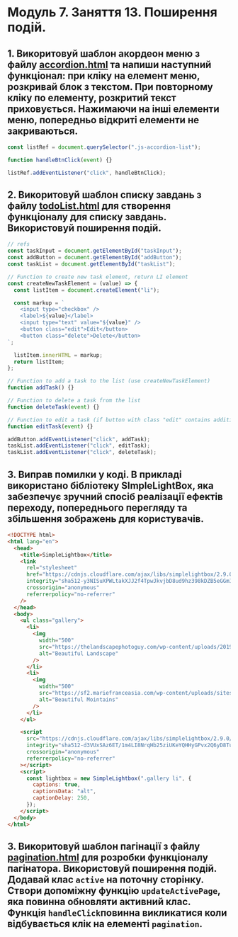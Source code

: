 # Модуль 7. Заняття 13. Поширення подій.

## 1. Викоритовуй шаблон акордеон меню з файлу [accordion.html](./accordion.html) та напиши наступний функціонал: при кліку на елемент меню, розкривай блок з текстом. При повторному кліку по елементу, розкритий текст приховується. Нажимаючи на інші елементи меню, попередньо відкриті елементи не закриваються.

```js
const listRef = document.querySelector(".js-accordion-list");

function handleBtnClick(event) {}

listRef.addEventListener("click", handleBtnClick);
```

## 2. Викоритовуй шаблон списку завдань з файлу [todoList.html](./todoList.html) для створення функціоналу для списку завдань. Використовуй поширення подій.

```js
// refs
const taskInput = document.getElementById("taskInput");
const addButton = document.getElementById("addButton");
const taskList = document.getElementById("taskList");

// Function to create new task element, return LI element
const createNewTaskElement = (value) => {
  const listItem = document.createElement("li");

  const markup = `
    <input type="checkbox" />
    <label>${value}</label>
    <input type="text" value="${value}" />
    <button class="edit">Edit</button>
    <button class="delete">Delete</button>
`;

  listItem.innerHTML = markup;
  return listItem;
};

// Function to add a task to the list (use createNewTaskElement)
function addTask() {}

// Function to delete a task from the list
function deleteTask(event) {}

// Function to edit a task (if button with class "edit" contains additional class "editMode" do smth) {
function editTask(event) {}

addButton.addEventListener("click", addTask);
taskList.addEventListener("click", editTask);
taskList.addEventListener("click", deleteTask);
```

## 3. Виправ помилки у коді. В прикладі використано бібліотеку SImpleLightBox, яка забезпечує зручний спосіб реалізації ефектів переходу, попереднього перегляду та збільшення зображень для користувачів.

```html
<!DOCTYPE html>
<html lang="en">
  <head>
    <title>SimpleLightbox</title>
    <link
      rel="stylesheet"
      href="https://cdnjs.cloudflare.com/ajax/libs/simplelightbox/2.9.0/simple-lightbox.min.css"
      integrity="sha512-y3NISuXPWLtakXJJ2f4TpwJkvjbD8ud9hz398kDZB5eGGmIIufRcMhuz+/ld9L7zCmQheAZjtyfFLyN5w9P0rw=="
      crossorigin="anonymous"
      referrerpolicy="no-referrer"
    />
  </head>
  <body>
    <ul class="gallery">
      <li>
        <img
          width="500"
          src="https://thelandscapephotoguy.com/wp-content/uploads/2019/01/landscape%20new%20zealand%20S-shape.jpg"
          alt="Beautiful Landscape"
        />
      </li>
      <li>
        <img
          width="500"
          src="https://sf2.mariefranceasia.com/wp-content/uploads/sites/7/2016/05/gettyimages-520933192-615x410.jpg"
          alt="Beautiful Mointains"
        />
      </li>
    </ul>

    <script
      src="https://cdnjs.cloudflare.com/ajax/libs/simplelightbox/2.9.0/simple-lightbox.min.js"
      integrity="sha512-d3VUxSAz6ET/1m4LI8NrqHb25ziUKeYQHHyGPvx2Q6yD8Tuw4MP0oRXXYkGKh/nylBy2+7I1LF/WaDyLoAz1ug=="
      crossorigin="anonymous"
      referrerpolicy="no-referrer"
    ></script>
    <script>
      const lightbox = new SimpleLightbox(".gallery li", {
        captions: true,
        captionsData: "alt",
        captionDelay: 250,
      });
    </script>
  </body>
</html>
```

## 3. Викоритовуй шаблон пагінації з файлу [pagination.html](./pagination.html) для розробки функціоналу пагінатора. Використовуй поширення подій. Додавай клас `active` на поточну сторінку. Створи допоміжну функцію `updateActivePage`, яка повинна обновляти активний клас. Функція `handleClick`повинна викликатися коли відбувається клік на елементі `pagination`.
